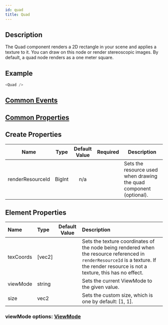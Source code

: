```yaml
---
id: quad
title: Quad
---
```



## Description

The Quad component renders a 2D rectangle in your scene and applies a texture to it. You can draw on this node or render stereoscopic images. By default, a quad node renders as a one meter square.

## Example

```javascript
<Quad />
```

## [Common Events](../events/CommonEvents.md)

## [Common Properties](../types/Properties.md)

## Create Properties

| Name             | Type   | Default Value | Required | Description                                                        |
| ---------------- | ------ | :-----------: | :------: | ------------------------------------------------------------------ |
| renderResourceId | BigInt |      n/a      |          | Sets the resource used when drawing the quad component (optional). |

## Element Properties

| Name      | Type   | Default Value | Description                                                                                                                                                                           |
| :-------- | :----- | :-----------: | :------------------------------------------------------------------------------------------------------------------------------------------------------------------------------------ |
| texCoords | [vec2] |               | Sets the texture coordinates of the node being rendered when the resource referenced in `renderResourceId` is a texture. If the render resource is not a texture, this has no effect. |
| viewMode  | string |               | Sets the current ViewMode to the given value.                                                                                                                                         |
| size      | vec2   |               | Sets the custom size, which is one by default: [1, 1].                                                                                                                                |

### viewMode options: [ViewMode](../types/ViewMode.md)
